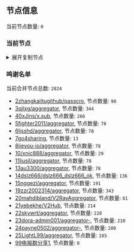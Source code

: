 
## 节点信息
当前节点数量: `0`
### 当前节点
<details>
  <summary>展开复制节点</summary>

    

</details>

### 鸣谢名单
当前合并节点总数: `2824`
- [2zhangkaiitugithub/passcro](https://github.com/zhangkaiitugithub/passcro), 节点数量: `90`
- [3qjlxg/aggregator](https://github.com/qjlxg/aggregator), 节点数量: `344`
- [40xJins/x.sub](https://github.com/0xJins/x.sub), 节点数量: `266`
- [5fighter2011/aggregator](https://github.com/fighter2011/aggregator), 节点数量: `78`
- [6ljsshd/aggregator](https://github.com/ljsshd/aggregator), 节点数量: `78`
- [7go4sharing](https://github.com/go4sharing), 节点数量: `13`
- [8jieyou-io/aggregator](https://github.com/jieyou-io/aggregator), 节点数量: `78`
- [10/xnic888/aggregator](https://github.com/xnic888/aggregator), 节点数量: `29`
- [11liusil/aggregator](https://github.com/liusil/aggregator), 节点数量: `78`
- [13au3300/aggregator](https://github.com/au3300/aggregator), 节点数量: `78`
- [14dslz666/dslz666_dslz666_ok](https://github.com/dslz666/dslz666_dslz666_ok), 节点数量: `136`
- [15nggezi/aggregator](https://github.com/nggezi/aggregator), 节点数量: `191`
- [19zzr2002314/aggregator](https://github.com/zzr2002314/aggregator), 节点数量: `343`
- [20mahdibland/V2RayAggregator](https://github.com/mahdibland/V2RayAggregator), 节点数量: `81`
- [21yebekhe/V2Hub](https://github.com/yebekhe/V2Hub), 节点数量: `214`
- [22skywrt/aggregator](https://github.com/skywrt/aggregator), 节点数量: `228`
- [23dora-admin001/aggregator-](https://github.com/dora-admin001/aggregator-), 节点数量: `210`
- [24payne0502/aggregator-](https://github.com/payne0502/aggregator-), 节点数量: `200`
- [25LightL99/aggregator](https://github.com/LightL99/aggregator), 节点数量: `185`
- [99电报群分享1](https://github.com/cdddbc/getAirport), 节点数量: `0`


